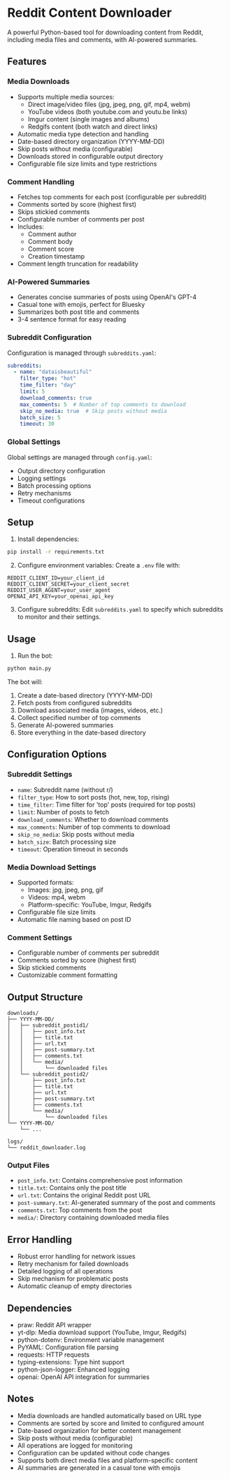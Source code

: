 # Reddit Content Downloader

A powerful Python-based tool for downloading content from Reddit, including media files and comments, with AI-powered summaries.

## Features

### Media Downloads
- Supports multiple media sources:
  - Direct image/video files (jpg, jpeg, png, gif, mp4, webm)
  - YouTube videos (both youtube.com and youtu.be links)
  - Imgur content (single images and albums)
  - Redgifs content (both watch and direct links)
- Automatic media type detection and handling
- Date-based directory organization (YYYY-MM-DD)
- Skip posts without media (configurable)
- Downloads stored in configurable output directory
- Configurable file size limits and type restrictions

### Comment Handling
- Fetches top comments for each post (configurable per subreddit)
- Comments sorted by score (highest first)
- Skips stickied comments
- Configurable number of comments per post
- Includes:
  - Comment author
  - Comment body
  - Comment score
  - Creation timestamp
- Comment length truncation for readability

### AI-Powered Summaries
- Generates concise summaries of posts using OpenAI's GPT-4
- Casual tone with emojis, perfect for Bluesky
- Summarizes both post title and comments
- 3-4 sentence format for easy reading

### Subreddit Configuration
Configuration is managed through `subreddits.yaml`:

```yaml
subreddits:
  - name: "dataisbeautiful"
    filter_type: "hot"
    time_filter: "day"
    limit: 5
    download_comments: true
    max_comments: 5  # Number of top comments to download
    skip_no_media: true  # Skip posts without media
    batch_size: 5
    timeout: 30
```

### Global Settings
Global settings are managed through `config.yaml`:
- Output directory configuration
- Logging settings
- Batch processing options
- Retry mechanisms
- Timeout configurations

## Setup

1. Install dependencies:
```bash
pip install -r requirements.txt
```

2. Configure environment variables:
Create a `.env` file with:
```env
REDDIT_CLIENT_ID=your_client_id
REDDIT_CLIENT_SECRET=your_client_secret
REDDIT_USER_AGENT=your_user_agent
OPENAI_API_KEY=your_openai_api_key
```

3. Configure subreddits:
Edit `subreddits.yaml` to specify which subreddits to monitor and their settings.

## Usage

1. Run the bot:
```bash
python main.py
```

The bot will:
1. Create a date-based directory (YYYY-MM-DD)
2. Fetch posts from configured subreddits
3. Download associated media (images, videos, etc.)
4. Collect specified number of top comments
5. Generate AI-powered summaries
6. Store everything in the date-based directory

## Configuration Options

### Subreddit Settings
- `name`: Subreddit name (without r/)
- `filter_type`: How to sort posts (hot, new, top, rising)
- `time_filter`: Time filter for 'top' posts (required for top posts)
- `limit`: Number of posts to fetch
- `download_comments`: Whether to download comments
- `max_comments`: Number of top comments to download
- `skip_no_media`: Skip posts without media
- `batch_size`: Batch processing size
- `timeout`: Operation timeout in seconds

### Media Download Settings
- Supported formats:
  - Images: jpg, jpeg, png, gif
  - Videos: mp4, webm
  - Platform-specific: YouTube, Imgur, Redgifs
- Configurable file size limits
- Automatic file naming based on post ID

### Comment Settings
- Configurable number of comments per subreddit
- Comments sorted by score (highest first)
- Skip stickied comments
- Customizable comment formatting

## Output Structure

```
downloads/
├── YYYY-MM-DD/
│   ├── subreddit_postid1/
│   │   ├── post_info.txt
│   │   ├── title.txt
│   │   ├── url.txt
│   │   ├── post-summary.txt
│   │   ├── comments.txt
│   │   └── media/
│   │       └── downloaded files
│   └── subreddit_postid2/
│       ├── post_info.txt
│       ├── title.txt
│       ├── url.txt
│       ├── post-summary.txt
│       ├── comments.txt
│       └── media/
│           └── downloaded files
└── YYYY-MM-DD/
    └── ...

logs/
└── reddit_downloader.log
```

### Output Files
- `post_info.txt`: Contains comprehensive post information
- `title.txt`: Contains only the post title
- `url.txt`: Contains the original Reddit post URL
- `post-summary.txt`: AI-generated summary of the post and comments
- `comments.txt`: Top comments from the post
- `media/`: Directory containing downloaded media files

## Error Handling

- Robust error handling for network issues
- Retry mechanism for failed downloads
- Detailed logging of all operations
- Skip mechanism for problematic posts
- Automatic cleanup of empty directories

## Dependencies

- praw: Reddit API wrapper
- yt-dlp: Media download support (YouTube, Imgur, Redgifs)
- python-dotenv: Environment variable management
- PyYAML: Configuration file parsing
- requests: HTTP requests
- typing-extensions: Type hint support
- python-json-logger: Enhanced logging
- openai: OpenAI API integration for summaries

## Notes

- Media downloads are handled automatically based on URL type
- Comments are sorted by score and limited to configured amount
- Date-based organization for better content management
- Skip posts without media (configurable)
- All operations are logged for monitoring
- Configuration can be updated without code changes
- Supports both direct media files and platform-specific content
- AI summaries are generated in a casual tone with emojis